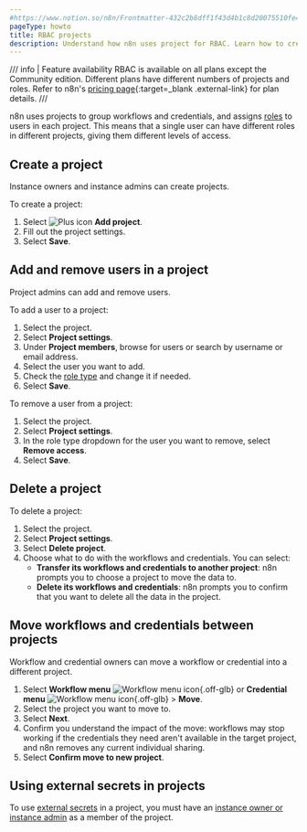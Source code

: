 ```yaml
---
#https://www.notion.so/n8n/Frontmatter-432c2b8dff1f43d4b1c8d20075510fe4
pageType: howto
title: RBAC projects
description: Understand how n8n uses project for RBAC. Learn how to create and manage projects.
---
```


/// info | Feature availability
RBAC is available on all plans except the Community edition. Different plans have different numbers of projects and roles. Refer to n8n's [pricing page](https://n8n.io/pricing/){:target=_blank .external-link} for plan details.
///

n8n uses projects to group workflows and credentials, and assigns [roles](/user-management/rbac/role-types/) to users in each project. This means that a single user can have different roles in different projects, giving them different levels of access.

## Create a project

Instance owners and instance admins can create projects.

To create a project:

1. Select <span class="inline-image">![Plus icon](/_images/common-icons/plus.png)</span> **Add project**.
1. Fill out the project settings.
1. Select **Save**.

## Add and remove users in a project

Project admins can add and remove users.

To add a user to a project:

1. Select the project.
1. Select **Project settings**.
1. Under **Project members**, browse for users or search by username or email address.
1. Select the user you want to add.
1. Check the [role type](/user-management/rbac/role-type/) and change it if needed.
1. Select **Save**.

To remove a user from a project:

1. Select the project.
1. Select **Project settings**.
1. In the role type dropdown for the user you want to remove, select **Remove access**.
1. Select **Save**.

## Delete a project

To delete a project:

1. Select the project.
1. Select **Project settings**.
1. Select **Delete project**.
1. Choose what to do with the workflows and credentials. You can select:
	* **Transfer its workflows and credentials to another project**: n8n prompts you to choose a project to move the data to.
	* **Delete its workflows and credentials**: n8n prompts you to confirm that you want to delete all the data in the project.

## Move workflows and credentials between projects

Workflow and credential owners can move a workflow or credential into a different project.

1. Select **Workflow menu** <span class="inline-image">![Workflow menu icon](/_images/common-icons/three-dot-options-menu.png){.off-glb}</span> or **Credential menu** <span class="inline-image">![Workflow menu icon](/_images/common-icons/three-dot-options-menu.png){.off-glb}</span> > **Move**.
1. Select the project you want to move to.
1. Select **Next**.
1. Confirm you understand the impact of the move: workflows may stop working if the credentials they need aren't available in the target project, and n8n removes any current individual sharing.
1. Select **Confirm move to new project**.

## Using external secrets in projects

To use [external secrets](/external-secrets/) in a project, you must have an [instance owner or instance admin](/user-management/account-types/) as a member of the project.
